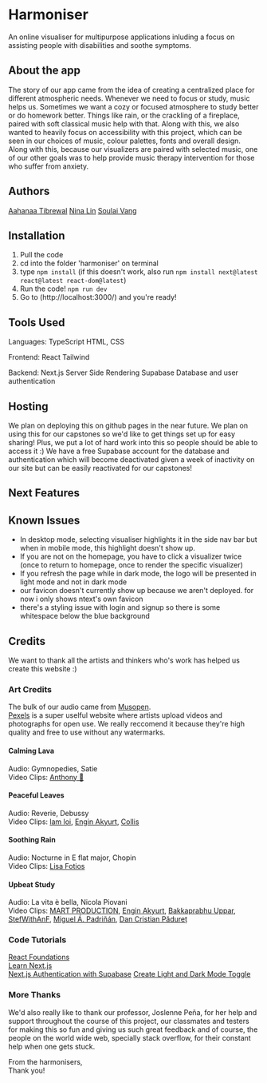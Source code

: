 # Harmoniser
An online visualiser for multipurpose applications inluding a focus on assisting people with disabilities and soothe symptoms.

## About the app
The story of our app came from the idea of creating a centralized place for different atmospheric needs. Whenever we need to focus or study, music helps us. Sometimes we want a cozy or focused atmosphere to study better or do homework better. Things like rain, or the crackling of a fireplace, paired with soft classical music help with that.
Along with this, we also wanted to heavily focus on accessibility with this project, which can be seen in our choices of music, colour palettes, fonts and overall design.
Along with this, because our visualizers are paired with selected music, one of our other goals was to help provide music therapy intervention for those who suffer from anxiety.

## Authors
[Aahanaa Tibrewal](https://github.com/Atibrewa)
[Nina Lin](https://github.com/nlin02)
[Soulai Vang](https://github.com/SoulaiVang)

## Installation
1. Pull the code
2. cd into the folder 'harmoniser' on terminal
3. type ```npm install``` (if this doesn't work, also run ```npm install next@latest react@latest react-dom@latest```)
4. Run the code! ```npm run dev```
5. Go to (http://localhost:3000/) and you're ready!

## Tools Used
Languages:
TypeScript
HTML, CSS

Frontend:
React
Tailwind

Backend:
Next.js Server Side Rendering
Supabase Database and user authentication




## Hosting
We plan on deploying this on github pages in the near future. We plan on using this for our capstones so we'd like to get things set up for easy sharing! Plus, we put a lot of hard work into this so people should be able to access it :)
We have a free Supabase account for the database and authentication which will become deactivated given a week of inactivity on our site but can be easily reactivated for our capstones!

## Next Features



## Known Issues
- In desktop mode, selecting visualiser highlights it in the side nav bar but when in mobile mode, this highlight doesn't show up.
- If you are not on the homepage, you have to click a visualizer twice (once to return to homepage, once to render the specific visualizer)
- If you refresh the page while in dark mode, the logo will be presented in light mode and not in dark mode
- our favicon doesn't currently show up because we aren't deployed. for now i only shows ntext's own favicon
- there's a styling issue with login and signup so there is some whitespace below the blue background

## Credits
We want to thank all the artists and thinkers who's work has helped us create this website :)

### Art Credits
The bulk of our audio came from [Musopen](https://musopen.org/).  
[Pexels](https://www.pexels.com/) is a super uselful website where artists upload videos and photographs for open use. We really reccomend it because they're high quality and free to use without any watermarks.

#### Calming Lava
Audio: Gymnopedies, Satie  
Video Clips: [Anthony 🙂](https://www.pexels.com/@inspiredimages/)

#### Peaceful Leaves
Audio: Reverie, Debussy  
Video Clips: [lam loi](https://www.pexels.com/video/early-morning-sunlight-through-the-leaves-2840959/), [Engin Akyurt](https://www.pexels.com/@enginakyurt/), [Collis](https://www.pexels.com/@photosbycollis/)

#### Soothing Rain
Audio: Nocturne in E flat major, Chopin  
Video Clips: [Lisa Fotios](https://www.pexels.com/@fotios-photos/)

#### Upbeat Study
Audio: La vita è bella, Nicola Piovani  
Video Clips: [MART PRODUCTION](https://www.pexels.com/@mart-production/), [Engin Akyurt](https://www.pexels.com/@enginakyurt/), [Bakkaprabhu Uppar](https://www.pexels.com/@techcrazebk/), [StefWithAnF](https://www.pexels.com/@stefwithanf-1955763/), [Miguel Á. Padriñán](https://www.pexels.com/@padrinan/), [Dan Cristian Pădureț](https://www.pexels.com/@paduret/)

### Code Tutorials
[React Foundations](https://nextjs.org/learn/react-foundations)  
[Learn Next.js](https://nextjs.org/learn/dashboard-app)  
[Next.js Authentication with Supabase](https://www.youtube.com/watch?v=dhXjHGklaZc)
[Create Light and Dark Mode Toggle](https://javascript.plainenglish.io/how-to-create-light-and-dark-mode-toggle-in-next-js-with-tailwind-61e67518fd2d)

### More Thanks
We'd also really like to thank our professor, Joslenne Peña, for her help and support throughout the course of this project, our classmates and testers for making this so fun and giving us such great feedback and of course, the people on the world wide web, specially stack overflow, for their constant help when one gets stuck.

From the harmonisers,  
Thank you!
